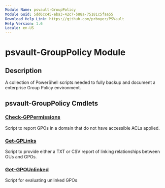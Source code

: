 ```yaml
---
Module Name: psvault-GroupPolicy
Module Guid: 5dd6cc45-eba3-42c7-b88a-75181c5faa55
Download Help Link: https://github.com/prboyer/PSVault
Help Version: 1.6
Locale: en-US
---
```

# psvault-GroupPolicy Module
## Description
A collection of PowerShell scripts needed to fully backup and document a enterprise Group Policy environment.
## psvault-GroupPolicy Cmdlets
### [Check-GPPermissions](Docs/Check-GPPermissions.md)
Script to report GPOs in a domain that do not have accessible ACLs applied.
### [Get-GPLinks](Docs/Get-GPLinks.md)
Script to provide either a TXT or CSV report of linking relationships between OUs and GPOs.
### [Get-GPOUnlinked](Docs/Get-GPOUnlinked.md)
Script for evaluating unlinked GPOs
